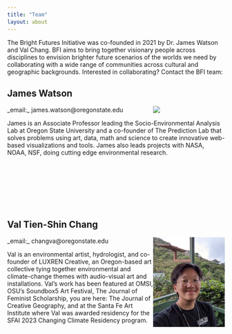 ```yaml
---
title: "Team"
layout: about
---
```


The Bright Futures Initiative was co-founded in 2021 by Dr. James Watson and Val Chang. BFI aims to bring together visionary people across disciplines to envision brighter future scenarios of the worlds we need by collaborating with a wide range of communities across cultural and geographic backgrounds. Interested in collaborating? Contact the BFI team: 


## James Watson
<img style="float: right" src="./assets/images/James-26.jpg" width="33%" />
_email:_ james.watson@oregonstate.edu<br>

James is an Associate Professor leading the Socio-Environmental Analysis Lab at Oregon State University and a co-founder of The Prediction Lab that solves problems using art, data, math and science to create innovative web-based visualizations and tools. James also leads projects with NASA, NOAA, NSF, doing cutting edge environmental research. 

<br>
<br>
<br>
<br>
<br>
<br>

## Val Tien-Shin Chang
<img style="float: right" src="./assets/images/val_headshot.jpg" width="33%" />
_email:_ changva@oregonstate.edu<br>

Val is an environmental artist, hydrologist, and co-founder of LUXREN Creative, an Oregon-based art collective tying together environmental and climate-change themes with audio-visual art and installations. Val’s work has been featured at OMSI, OSU’s Soundbox5 Art Festival, The Journal of Feminist Scholarship, you are here: The Journal of Creative Geography, and at the Santa Fe Art Institute where Val was awarded residency for the SFAI 2023 Changing Climate Residency program. 




